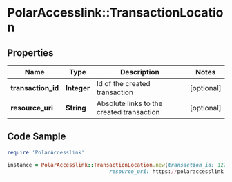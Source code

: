 # PolarAccesslink::TransactionLocation

## Properties

Name | Type | Description | Notes
------------ | ------------- | ------------- | -------------
**transaction_id** | **Integer** | Id of the created transaction | [optional]
**resource_uri** | **String** | Absolute links to the created transaction | [optional]

## Code Sample

```ruby
require 'PolarAccesslink'

instance = PolarAccesslink::TransactionLocation.new(transaction_id: 122,
                                 resource_uri: https://polaraccesslink.com/v3/users/21/physical-information-transactions/32)
```


